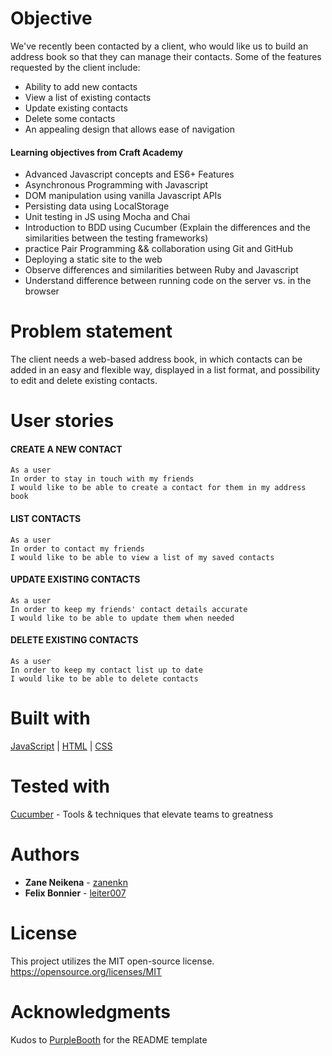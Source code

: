 # Objective 
We've recently been contacted by a client, who would like us to build an address book so that they can manage their contacts. Some of the features requested by the client include:

* Ability to add new contacts
* View a list of existing contacts
* Update existing contacts
* Delete some contacts
* An appealing design that allows ease of navigation

 #### Learning objectives from Craft Academy
* Advanced Javascript concepts and ES6+ Features
* Asynchronous Programming with Javascript
* DOM manipulation using vanilla Javascript APIs
* Persisting data using LocalStorage
* Unit testing in JS using Mocha and Chai
* Introduction to BDD using Cucumber (Explain the differences and the similarities between the testing frameworks)
* practice Pair Programming && collaboration using Git and GitHub
* Deploying a static site to the web
* Observe differences and similarities between Ruby and Javascript
* Understand difference between running code on the server vs. in the browser

 
# Problem statement
The client needs a web-based address book, in which contacts can be added in an easy and flexible way, displayed in a list format, and possibility to edit and delete existing contacts.

# User stories

#### CREATE A NEW CONTACT
````
As a user
In order to stay in touch with my friends
I would like to be able to create a contact for them in my address book
````
#### LIST CONTACTS
````
As a user
In order to contact my friends
I would like to be able to view a list of my saved contacts
````
#### UPDATE EXISTING CONTACTS
````
As a user
In order to keep my friends' contact details accurate
I would like to be able to update them when needed
````
#### DELETE EXISTING CONTACTS
````
As a user
In order to keep my contact list up to date
I would like to be able to delete contacts
````

# Built with

[JavaScript](https://developer.mozilla.org/en-US/docs/Web/JavaScript) |
[HTML](https://developer.mozilla.org/en-US/docs/Web/HTML) |
[CSS](https://developer.mozilla.org/en-US/docs/Web/CSS)


# Tested with
[Cucumber](https://cucumber.io/) - Tools & techniques that elevate teams to greatness


# Authors

* **Zane Neikena** - [zanenkn](https://github.com/zanenkn)
* **Felix Bonnier** - [leiter007](https://github.com/leiter007)


# License

This project utilizes the MIT open-source license. https://opensource.org/licenses/MIT

# Acknowledgments

Kudos to [PurpleBooth](https://gist.github.com/PurpleBooth/109311bb0361f32d87a2) for the README template 